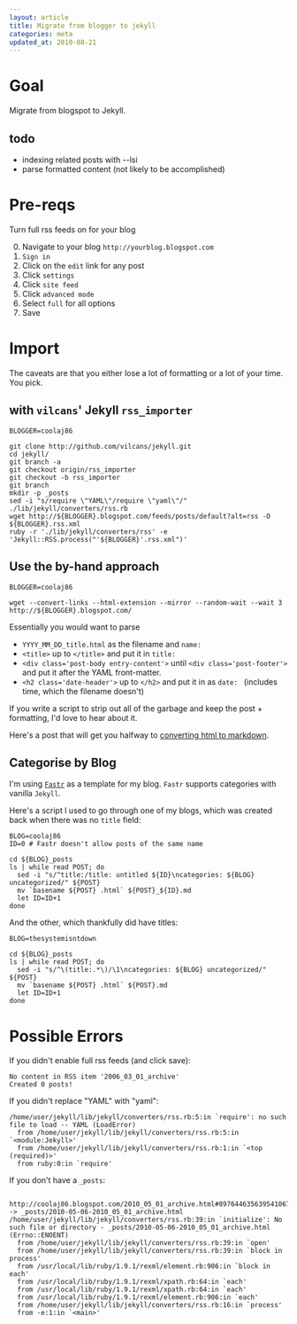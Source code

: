 ```yaml
---
layout: article
title: Migrate from blogger to jekyll
categories: meta
updated_at: 2010-08-21
---
```

Goal
====

Migrate from blogspot to Jekyll.

todo
----

  * indexing related posts with --lsi
  * parse formatted content (not likely to be accomplished)

Pre-reqs
=====

Turn full rss feeds on for your blog

  0. Navigate to your blog `http://yourblog.blogspot.com`
  0. `Sign in`
  0. Click on the `edit` link for any post
  0. Click `settings`
  0. Click `site feed`
  0. Click `advanced mode`
  0. Select `full` for all options
  0. Save

Import
=====

The caveats are that you either lose a lot of formatting or a lot of your time. You pick.

with `vilcans`' Jekyll `rss_importer`
-----

    BLOGGER=coolaj86

    git clone http://github.com/vilcans/jekyll.git
    cd jekyll/
    git branch -a
    git checkout origin/rss_importer
    git checkout -b rss_importer 
    git branch
    mkdir -p _posts
    sed -i "s/require \"YAML\"/require \"yaml\"/" ./lib/jekyll/converters/rss.rb
    wget http://${BLOGGER}.blogspot.com/feeds/posts/default?alt=rss -O ${BLOGGER}.rss.xml
    ruby -r './lib/jekyll/converters/rss' -e 'Jekyll::RSS.process("'${BLOGGER}'.rss.xml")'

Use the by-hand approach
------

    BLOGGER=coolaj86

    wget --convert-links --html-extension --mirror --random-wait --wait 3 http://${BLOGGER}.blogspot.com/

Essentially you would want to parse 

  * `YYYY_MM_DD_title.html` as the filename and `name: `
  * `<title>` up to `</title>` and put it in `title: `
  * `<div class='post-body entry-content'>` until `<div class='post-footer'>` and put it after the YAML front-matter.
  * `<h2 class='date-header'>` up to `</h2>` and put it in as `date: ` (includes time, which the filename doesn't)

If you write a script to strip out all of the garbage and keep the post + formatting, I'd love to hear about it.

Here's a post that will get you halfway to [converting html to markdown][html2md].

[html2md]: http://whathesaid.ca/2008/02/11/how-to-convert-a-websites-content-into-simple-text-files/

Categorise by Blog
-----

I'm using [`Fastr`][fastr] as a template for my blog. `Fastr` supports categories with vanilla `Jekyll`.

[fastr]: http://github.com/fastr/fastr.github.com

Here's a script I used to go through one of my blogs, which was created back when there was no `title` field:

    BLOG=coolaj86
    ID=0 # Fastr doesn't allow posts of the same name

    cd ${BLOG}_posts
    ls | while read POST; do
      sed -i "s/^title:/title: untitled ${ID}\ncategories: ${BLOG} uncategorized/" ${POST}
      mv `basename ${POST} .html` ${POST}_${ID}.md
      let ID=ID+1
    done

And the other, which thankfully did have titles:

    BLOG=thesystemisntdown

    cd ${BLOG}_posts
    ls | while read POST; do
      sed -i "s/^\(title:.*\)/\1\ncategories: ${BLOG} uncategorized/" ${POST}
      mv `basename ${POST} .html` ${POST}.md
      let ID=ID+1
    done


Possible Errors
=====

If you didn't enable full rss feeds (and click save):

    No content in RSS item '2006_03_01_archive'
    Created 0 posts!

If you didn't replace "YAML" with "yaml":

    /home/user/jekyll/lib/jekyll/converters/rss.rb:5:in `require': no such file to load -- YAML (LoadError)
      from /home/user/jekyll/lib/jekyll/converters/rss.rb:5:in `<module:Jekyll>'
      from /home/user/jekyll/lib/jekyll/converters/rss.rb:1:in `<top (required)>'
      from ruby:0:in `require'

If you don't have a `_posts`:

     http://coolaj86.blogspot.com/2010_05_01_archive.html#8976446356395410673 -> _posts/2010-05-06-2010_05_01_archive.html
    /home/user/jekyll/lib/jekyll/converters/rss.rb:39:in `initialize': No such file or directory - _posts/2010-05-06-2010_05_01_archive.html (Errno::ENOENT)
      from /home/user/jekyll/lib/jekyll/converters/rss.rb:39:in `open'
      from /home/user/jekyll/lib/jekyll/converters/rss.rb:39:in `block in process'
      from /usr/local/lib/ruby/1.9.1/rexml/element.rb:906:in `block in each'
      from /usr/local/lib/ruby/1.9.1/rexml/xpath.rb:64:in `each'
      from /usr/local/lib/ruby/1.9.1/rexml/xpath.rb:64:in `each'
      from /usr/local/lib/ruby/1.9.1/rexml/element.rb:906:in `each'
      from /home/user/jekyll/lib/jekyll/converters/rss.rb:16:in `process'
      from -e:1:in `<main>' 
